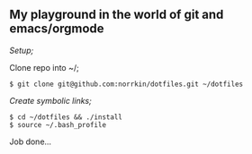 ## My playground in the world of git and emacs/orgmode

*Setup;*

Clone repo into ~/;

    $ git clone git@github.com:norrkin/dotfiles.git ~/dotfiles

*Create symbolic links;*

    $ cd ~/dotfiles && ./install
    $ source ~/.bash_profile

Job done...
